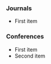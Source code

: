 <h3>Journals</h3>
<ul>
<li>First item</li>
</ul>

<h3>Conferences</h3>
<ul>
<li>First item</li>
<li>Second item</li>
</ul>
